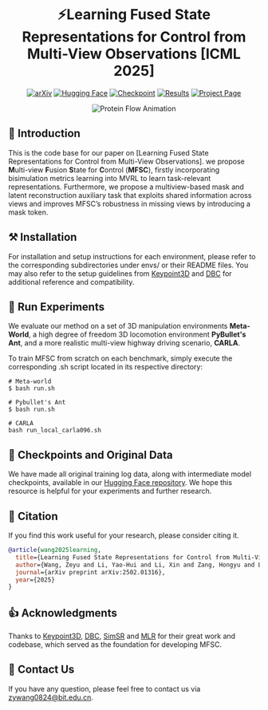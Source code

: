 <div align=center>

# ⚡️Learning Fused State Representations for Control from Multi-View Observations [ICML 2025]

[![arXiv](https://img.shields.io/badge/arXiv-2502.01316-b31b1b?style=flat&logo=arxiv)](https://arxiv.org/pdf/2502.01316)
[![Hugging Face](https://img.shields.io/badge/Hugging%20Face-Model-orange?style=flat&logo=huggingface)](https://huggingface.co/datasets/Arya87/MFSC_ICML_2025/tree/main)
[![Checkpoint](https://img.shields.io/badge/Download-Checkpoint-brightgreen?style=flat&logo=google-drive)](https://huggingface.co/datasets/Arya87/MFSC_ICML_2025/tree/main/MFSC_weights)
[![Results](https://img.shields.io/badge/Results-Training%20Logs-purple?style=flat&logo=render)](https://huggingface.co/datasets/Arya87/MFSC_ICML_2025/tree/main/MFSC_results)
[![Project Page](https://img.shields.io/badge/Project-Website-blue?style=flat&logo=github)](https://github.com/zephyr-base/MFSC)

</div>

<p align="center">
  <img src="framework.jpg" alt="Protein Flow Animation" autoplay loop>
</p>

## 🧩 Introduction
This is the code base for our paper on [Learning Fused State Representations for Control from Multi-View Observations]. we propose **M**ulti-view **F**usion **S**tate for **C**ontrol (**MFSC**), firstly incorporating bisimulation metrics learning into MVRL to learn task-relevant representations. Furthermore, we propose a multiview-based mask and latent reconstruction auxiliary task that exploits shared information across views and improves MFSC’s robustness in missing views by introducing a mask token.

## ⚒️ Installation
For installation and setup instructions for each environment, please refer to the corresponding subdirectories under envs/ or their README files. You may also refer to the setup guidelines from [Keypoint3D](https://github.com/buoyancy99/unsup-3d-keypoints) and [DBC](https://github.com/facebookresearch/deep_bisim4control) for additional reference and compatibility.

## 📖 Run Experiments
We evaluate our method on a set of 3D manipulation environments **Meta-World**, a high degree of freedom 3D locomotion environment **PyBullet's Ant**, and a more realistic multi-view highway driving scenario, **CARLA**. 

To train MFSC from scratch on each benchmark, simply execute the corresponding .sh script located in its respective directory:
```
# Meta-world
$ bash run.sh

# Pybullet's Ant
$ bash run.sh

# CARLA
bash run_local_carla096.sh
```

## 🚀 Checkpoints and Original Data
We have made all original training log data, along with intermediate model checkpoints, available in our [Hugging Face repository](https://huggingface.co/datasets/Arya87/MFSC_ICML_2025). We hope this resource is helpful for your experiments and further research.

## 📌 Citation
If you find this work useful for your research, please consider citing it. 
```bibtex
@article{wang2025learning,
  title={Learning Fused State Representations for Control from Multi-View Observations},
  author={Wang, Zeyu and Li, Yao-Hui and Li, Xin and Zang, Hongyu and Laroche, Romain and Islam, Riashat},
  journal={arXiv preprint arXiv:2502.01316},
  year={2025}
}
```

## 👍 Acknowledgments
Thanks to [Keypoint3D](https://github.com/buoyancy99/unsup-3d-keypoints), [DBC](https://github.com/facebookresearch/deep_bisim4control), [SimSR](https://github.com/bit1029public/SimSR) and [MLR](https://github.com/microsoft/Mask-based-Latent-Reconstruction) for their great work and codebase, which served as the foundation for developing MFSC.

## 📧 Contact Us
If you have any question, please feel free to contact us via [zywang0824@bit.edu.cn](mailto:zywang0824@bit.edu.cn).
